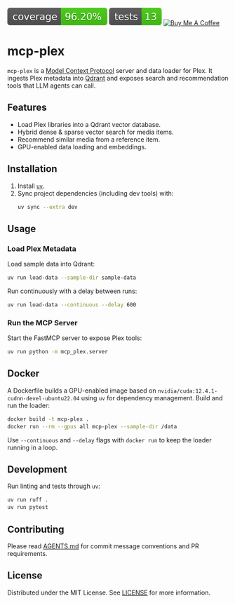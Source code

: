 ![coverage](https://raw.githubusercontent.com/constructorfleet/mcp-plex/coveragebadges/coverage.svg)
![tests](https://raw.githubusercontent.com/constructorfleet/mcp-plex/coveragebadges/tests.svg)
[![Buy Me A Coffee](https://img.shields.io/badge/Buy%20Me%20a%20Coffee-donate-yellow?logo=buy-me-a-coffee&logoColor=white)](https://www.buymeacoffee.com/<yourname>)

# mcp-plex

`mcp-plex` is a [Model Context Protocol](https://github.com/modelcontextprotocol) server and data
loader for Plex. It ingests Plex metadata into [Qdrant](https://qdrant.tech/) and exposes
search and recommendation tools that LLM agents can call.

## Features
- Load Plex libraries into a Qdrant vector database.
- Hybrid dense & sparse vector search for media items.
- Recommend similar media from a reference item.
- GPU-enabled data loading and embeddings.

## Installation
1. Install [`uv`](https://github.com/astral-sh/uv).
2. Sync project dependencies (including dev tools) with:
   ```bash
   uv sync --extra dev
   ```

## Usage
### Load Plex Metadata
Load sample data into Qdrant:
```bash
uv run load-data --sample-dir sample-data
```

Run continuously with a delay between runs:
```bash
uv run load-data --continuous --delay 600
```

### Run the MCP Server
Start the FastMCP server to expose Plex tools:
```bash
uv run python -m mcp_plex.server
```

## Docker
A Dockerfile builds a GPU-enabled image based on
`nvidia/cuda:12.4.1-cudnn-devel-ubuntu22.04` using `uv` for dependency
management. Build and run the loader:
```bash
docker build -t mcp-plex .
docker run --rm --gpus all mcp-plex --sample-dir /data
```
Use `--continuous` and `--delay` flags with `docker run` to keep the loader
running in a loop.

## Development
Run linting and tests through `uv`:
```bash
uv run ruff .
uv run pytest
```

## Contributing
Please read [AGENTS.md](AGENTS.md) for commit message conventions and PR
requirements.

## License
Distributed under the MIT License. See [LICENSE](LICENSE) for more information.
